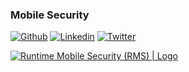 ### Mobile Security

[![Github](https://img.shields.io/badge/-Github-000?style=flat&logo=Github&logoColor=white)](https://github.com/m0bilesecurity)
[![Linkedin](https://img.shields.io/badge/-LinkedIn-blue?style=flat&logo=Linkedin&logoColor=white)](https://www.linkedin.com/in/paolo-smedile/)
[![Twitter](https://img.shields.io/badge/-Twitter-30CCDF?style=flat&logo=Twitter&logoColor=white)](https://twitter.com/mobilesecurity_)

[![Runtime Mobile Security (RMS) | Logo](https://github.com/m0bilesecurity/RMS-Runtime-Mobile-Security/blob/master/static/RMS_Github_Header.png)](https://github.com/m0bilesecurity/RMS-Runtime-Mobile-Security)

